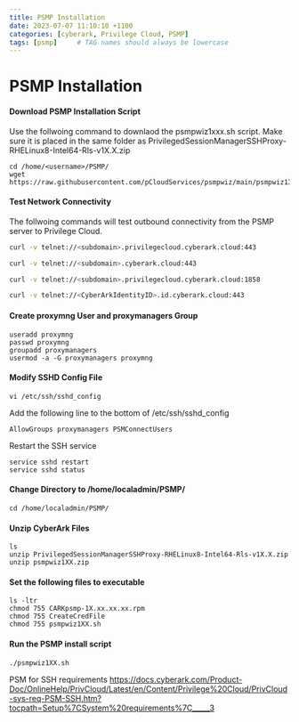 ```yaml
---
title: PSMP Installation
date: 2023-07-07 11:10:10 +1100
categories: [cyberark, Privilege Cloud, PSMP]
tags: [psmp]     # TAG names should always be lowercase
---
```


# PSMP Installation

#### Download PSMP Installation Script

Use the follwoing command to downlaod the psmpwiz1xxx.sh script. Make sure it is placed in the same folder as PrivilegedSessionManagerSSHProxy-RHELinux8-Intel64-Rls-v1X.X.zip

```
cd /home/<username>/PSMP/
wget https://raw.githubusercontent.com/pCloudServices/psmpwiz/main/psmpwiz1310.sh
```

#### Test Network Connectivity

The follwoing commands will test outbound connectivity from the PSMP server to Privilege Cloud.

```sh
curl -v telnet://<subdomain>.privilegecloud.cyberark.cloud:443

curl -v telnet://<subdomain>.cyberark.cloud:443

curl -v telnet://<subdomain>.privilegecloud.cyberark.cloud:1858

curl -v telnet://<CyberArkIdentityID>.id.cyberark.cloud:443
```

#### Create proxymng User and proxymanagers Group

```
useradd proxymng
passwd proxymng
groupadd proxymanagers
usermod -a -G proxymanagers proxymng
```
#### Modify SSHD Config File
```
vi /etc/ssh/sshd_config
```

Add the following line to the bottom of /etc/ssh/sshd_config
```
AllowGroups proxymanagers PSMConnectUsers
```
Restart the SSH service
```
service sshd restart
service sshd status
```

#### Change Directory to /home/localadmin/PSMP/
```
cd /home/localadmin/PSMP/
```
#### Unzip CyberArk Files
```
ls
unzip PrivilegedSessionManagerSSHProxy-RHELinux8-Intel64-Rls-v1X.X.zip
unzip psmpwiz1XX.zip
```
#### Set the following files to executable
```
ls -ltr
chmod 755 CARKpsmp-1X.xx.xx.xx.rpm
chmod 755 CreateCredFile
chmod 755 psmpwiz1XX.sh
```

#### Run the PSMP install script
```
./psmpwiz1XX.sh
```
  



PSM for SSH requirements
https://docs.cyberark.com/Product-Doc/OnlineHelp/PrivCloud/Latest/en/Content/Privilege%20Cloud/PrivCloud-sys-req-PSM-SSH.htm?tocpath=Setup%7CSystem%20requirements%7C_____3
